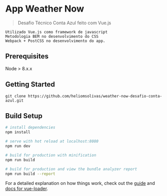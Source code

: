 # App Weather Now

> Desafio Técnico Conta Azul feito com Vue.js
    
    Utilizado Vue.js como framework de javascript
    Metodologia BEM no desenvolvimento do CSS
    Webpack + PostCSS no desenvolvimento do app.

## Prerequisites

Node > 8.x.x

## Getting Started
```
git clone https://github.com/heliomsolivas/weather-now-desafio-conta-azul.git
```

## Build Setup

``` bash
# install dependencies
npm install

# serve with hot reload at localhost:8080
npm run dev

# build for production with minification
npm run build

# build for production and view the bundle analyzer report
npm run build --report
```

For a detailed explanation on how things work, check out the [guide](http://vuejs-templates.github.io/webpack/) and [docs for vue-loader](http://vuejs.github.io/vue-loader).
